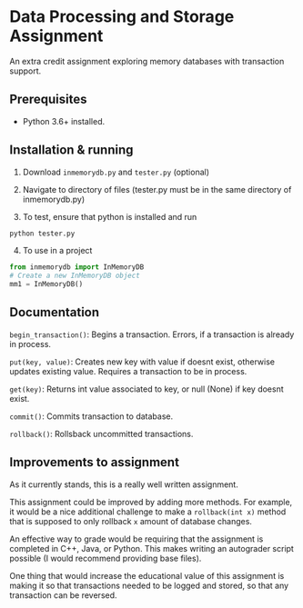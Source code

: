 
# Data Processing and Storage Assignment

An extra credit assignment exploring memory databases with transaction support.





## Prerequisites

- Python 3.6+ installed.

## Installation & running

1. Download `inmemorydb.py` and `tester.py` (optional)

2. Navigate to directory of files (tester.py must be in the same directory of inmemorydb.py)

3. To test, ensure that python is installed and run
```bash
python tester.py
```

4. To use in a project
```python
from inmemorydb import InMemoryDB
# Create a new InMemoryDB object
mm1 = InMemoryDB()
```



## Documentation

`begin_transaction()`: Begins a transaction. Errors, if a transaction is already in process.

`put(key, value)`: Creates new key with value if doesnt exist, otherwise updates existing value. Requires a transaction to be in process.

`get(key)`: Returns int value associated to key, or null (None) if key doesnt exist.

`commit()`: Commits transaction to database.

`rollback()`: Rollsback uncommitted transactions.





## Improvements to assignment
As it currently stands, this is a really well written assignment. 

This assignment could be improved by adding more methods. For example, it would be a nice additional challenge to make a `rollback(int x)` method that is supposed to only rollback `x` amount of database changes.

An effective way to grade would be requiring that the assignment is completed in C++, Java, or Python. This makes writing an autograder script possible (I would recommend providing base files).

One thing that would increase the educational value of this assignment is making it so that transactions needed to be logged and stored, so that any transaction can be reversed.